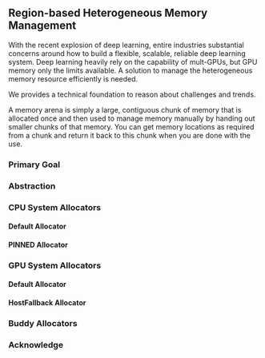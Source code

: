 ## Region-based Heterogeneous Memory Management

With the recent explosion of deep learning, entire industries substantial concerns around how to build
a flexible, scalable, reliable deep learning system. Deep learning heavily rely on the capability of mult-GPUs, but GPU memory only the limits available.
A solution to manage the heterogeneous memory resource efficiently is needed.

We provides a technical foundation to reason about challenges and trends.

A memory arena is simply a large, contiguous chunk of memory that is allocated once and then used to manage memory manually by handing out smaller chunks of that memory. You can get memory locations as required from a chunk and return it back to this chunk when you are done with the use.

### Primary Goal

### Abstraction

### CPU System Allocators

#### Default Allocator

#### PINNED Allocator

### GPU System Allocators

#### Default Allocator

#### HostFallback Allocator

### Buddy Allocators

### Acknowledge

